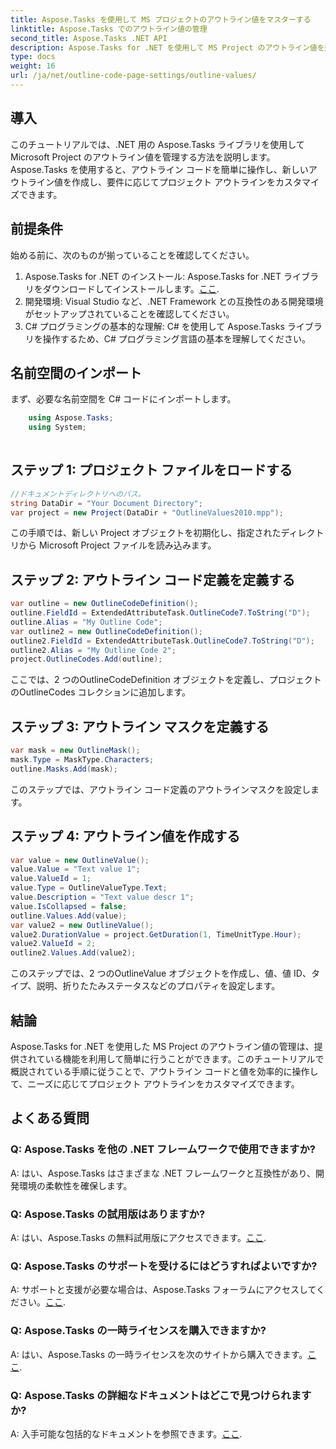```yaml
---
title: Aspose.Tasks を使用して MS プロジェクトのアウトライン値をマスターする
linktitle: Aspose.Tasks でのアウトライン値の管理
second_title: Aspose.Tasks .NET API
description: Aspose.Tasks for .NET を使用して MS Project のアウトライン値を効率的に管理する方法を学びます。プロジェクトのアウトラインを簡単にカスタマイズします。
type: docs
weight: 16
url: /ja/net/outline-code-page-settings/outline-values/
---
```

## 導入
このチュートリアルでは、.NET 用の Aspose.Tasks ライブラリを使用して Microsoft Project のアウトライン値を管理する方法を説明します。 Aspose.Tasks を使用すると、アウトライン コードを簡単に操作し、新しいアウトライン値を作成し、要件に応じてプロジェクト アウトラインをカスタマイズできます。
## 前提条件
始める前に、次のものが揃っていることを確認してください。
1.  Aspose.Tasks for .NET のインストール: Aspose.Tasks for .NET ライブラリをダウンロードしてインストールします。[ここ](https://releases.aspose.com/tasks/net/).
2. 開発環境: Visual Studio など、.NET Framework との互換性のある開発環境がセットアップされていることを確認してください。
3. C# プログラミングの基本的な理解: C# を使用して Aspose.Tasks ライブラリを操作するため、C# プログラミング言語の基本を理解してください。

## 名前空間のインポート
まず、必要な名前空間を C# コードにインポートします。
```csharp
    using Aspose.Tasks;
    using System;
    
```
## ステップ 1: プロジェクト ファイルをロードする
```csharp
//ドキュメントディレクトリへのパス。
string DataDir = "Your Document Directory";
var project = new Project(DataDir + "OutlineValues2010.mpp");
```
この手順では、新しい Project オブジェクトを初期化し、指定されたディレクトリから Microsoft Project ファイルを読み込みます。
## ステップ 2: アウトライン コード定義を定義する
```csharp
var outline = new OutlineCodeDefinition();
outline.FieldId = ExtendedAttributeTask.OutlineCode7.ToString("D");
outline.Alias = "My Outline Code";
var outline2 = new OutlineCodeDefinition();
outline2.FieldId = ExtendedAttributeTask.OutlineCode7.ToString("D");
outline2.Alias = "My Outline Code 2";
project.OutlineCodes.Add(outline);
```
ここでは、2 つのOutlineCodeDefinition オブジェクトを定義し、プロジェクトのOutlineCodes コレクションに追加します。
## ステップ 3: アウトライン マスクを定義する
```csharp
var mask = new OutlineMask();
mask.Type = MaskType.Characters;
outline.Masks.Add(mask);
```
このステップでは、アウトライン コード定義のアウトラインマスクを設定します。
## ステップ 4: アウトライン値を作成する
```csharp
var value = new OutlineValue();
value.Value = "Text value 1";
value.ValueId = 1;
value.Type = OutlineValueType.Text;
value.Description = "Text value descr 1";
value.IsCollapsed = false;
outline.Values.Add(value);
var value2 = new OutlineValue();
value2.DurationValue = project.GetDuration(1, TimeUnitType.Hour);
value2.ValueId = 2;
outline2.Values.Add(value2);
```
このステップでは、2 つのOutlineValue オブジェクトを作成し、値、値 ID、タイプ、説明、折りたたみステータスなどのプロパティを設定します。

## 結論
Aspose.Tasks for .NET を使用した MS Project のアウトライン値の管理は、提供されている機能を利用して簡単に行うことができます。このチュートリアルで概説されている手順に従うことで、アウトライン コードと値を効率的に操作して、ニーズに応じてプロジェクト アウトラインをカスタマイズできます。
## よくある質問
### Q: Aspose.Tasks を他の .NET フレームワークで使用できますか?
A: はい、Aspose.Tasks はさまざまな .NET フレームワークと互換性があり、開発環境の柔軟性を確保します。
### Q: Aspose.Tasks の試用版はありますか?
 A: はい、Aspose.Tasks の無料試用版にアクセスできます。[ここ](https://releases.aspose.com/).
### Q: Aspose.Tasks のサポートを受けるにはどうすればよいですか?
 A: サポートと支援が必要な場合は、Aspose.Tasks フォーラムにアクセスしてください。[ここ](https://forum.aspose.com/c/tasks/15).
### Q: Aspose.Tasks の一時ライセンスを購入できますか?
A: はい、Aspose.Tasks の一時ライセンスを次のサイトから購入できます。[ここ](https://purchase.aspose.com/temporary-license/).
### Q: Aspose.Tasks の詳細なドキュメントはどこで見つけられますか?
 A: 入手可能な包括的なドキュメントを参照できます。[ここ](https://reference.aspose.com/tasks/net/).